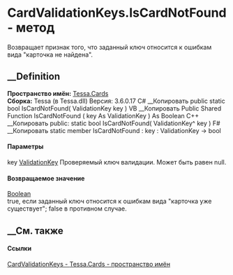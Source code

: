 # CardValidationKeys.IsCardNotFound - метод
Возвращает признак того, что заданный ключ относится к ошибкам вида "карточка
не найдена".
## __Definition
 **Пространство имён:** [Tessa.Cards](N_Tessa_Cards.htm)  
 **Сборка:** Tessa (в Tessa.dll) Версия: 3.6.0.17
C# __Копировать
     public static bool IsCardNotFound(
    	ValidationKey key
    )
VB __Копировать
     Public Shared Function IsCardNotFound ( 
    	key As ValidationKey
    ) As Boolean
C++ __Копировать
     public:
    static bool IsCardNotFound(
    	ValidationKey^ key
    )
F# __Копировать
     static member IsCardNotFound : 
            key : ValidationKey -> bool 
#### Параметры
key [ValidationKey](T_Tessa_Platform_Validation_ValidationKey.htm)
    Проверяемый ключ валидации. Может быть равен null.
#### Возвращаемое значение
[Boolean](https://learn.microsoft.com/dotnet/api/system.boolean)  
true, если заданный ключ относится к ошибкам вида "карточка уже существует";
false в противном случае.
## __См. также
#### Ссылки
[CardValidationKeys - ](T_Tessa_Cards_CardValidationKeys.htm)
[Tessa.Cards - пространство имён](N_Tessa_Cards.htm)
